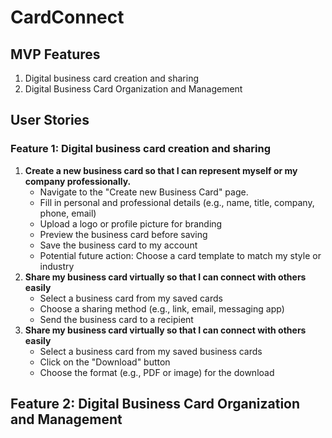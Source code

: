 # CardConnect

## MVP Features
1. Digital business card creation and sharing
2. Digital Business Card Organization and Management

## User Stories
### Feature 1: Digital business card creation and sharing
1. **Create a new business card so that I can represent myself or my company professionally.**
    - Navigate to the "Create new Business Card" page.
    - Fill in personal and professional details (e.g., name, title, company, phone, email)
    - Upload a logo or profile picture for branding
    - Preview the business card before saving
    - Save the business card to my account
    - Potential future action: Choose a card template to match my style or industry
2. **Share my business card virtually so that I can connect with others easily**
    -  Select a business card from my saved cards
    -  Choose a sharing method (e.g., link, email, messaging app)
    -  Send the business card to a recipient
3. **Share my business card virtually so that I can connect with others easily**
    -  Select a business card from my saved business cards
    -  Click on the "Download" button
    -  Choose the format (e.g., PDF or image) for the download

## Feature 2: Digital Business Card Organization and Management
